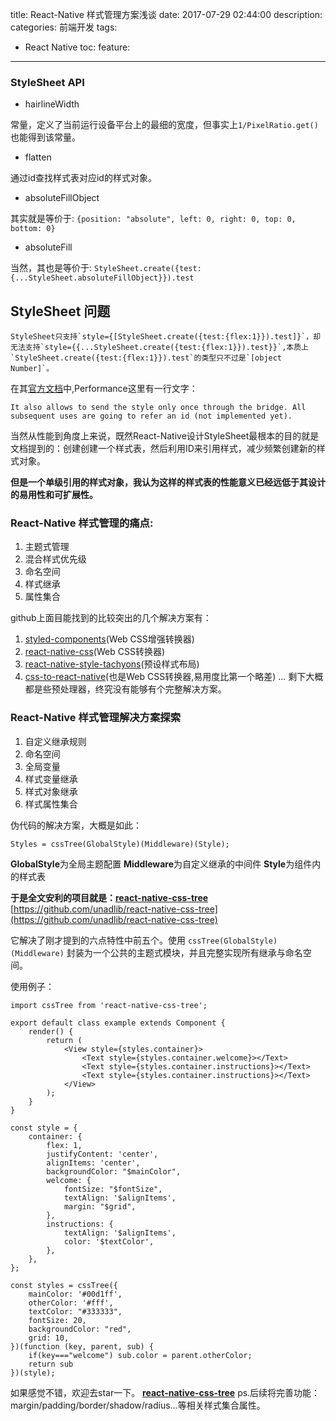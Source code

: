 title: React-Native 样式管理方案浅谈
date: 2017-07-29 02:44:00
description:
categories: 前端开发
tags:
  - React Native
toc:
feature:
---

### StyleSheet API

* hairlineWidth

常量，定义了当前运行设备平台上的最细的宽度，但事实上`1/PixelRatio.get()`也能得到该常量。

* flatten

通过id查找样式表对应id的样式对象。

* absoluteFillObject

其实就是等价于:
`{position: "absolute", left: 0, right: 0, top: 0, bottom: 0}`

* absoluteFill

当然，其也是等价于:
`StyleSheet.create({test:{...StyleSheet.absoluteFillObject}}).test`

## StyleSheet 问题

    StyleSheet只支持`style={[StyleSheet.create({test:{flex:1}}).test]}`，却无法支持`style={{...StyleSheet.create({test:{flex:1}}).test}}`,本质上`StyleSheet.create({test:{flex:1}}).test`的类型只不过是`[object Number]`。

在其[官方文档](https://facebook.github.io/react-native/docs/stylesheet.html)中,Performance这里有一行文字：

```
It also allows to send the style only once through the bridge. All subsequent uses are going to refer an id (not implemented yet).
```

当然从性能到角度上来说，既然React-Native设计StyleSheet最根本的目的就是文档提到的：创建创建一个样式表，然后利用ID来引用样式，减少频繁创建新的样式对象。

**但是一个单级引用的样式对象，我认为这样的样式表的性能意义已经远低于其设计的易用性和可扩展性。**

### React-Native 样式管理的痛点:

1. 主题式管理
2. 混合样式优先级
3. 命名空间
4. 样式继承
5. 属性集合

github上面目能找到的比较突出的几个解决方案有：
1. [styled-components](https://github.com/styled-components/styled-components)(Web CSS增强转换器)
2. [react-native-css](https://github.com/sabeurthabti/react-native-css)(Web CSS转换器)
3. [react-native-style-tachyons](https://github.com/tachyons-css/react-native-style-tachyons)(预设样式布局)
4. [css-to-react-native](https://github.com/styled-components/css-to-react-native)(也是Web CSS转换器,易用度比第一个略差)
...
剩下大概都是些预处理器，终究没有能够有个完整解决方案。


### React-Native 样式管理解决方案探索

1. 自定义继承规则
2. 命名空间
3. 全局变量
4. 样式变量继承
5. 样式对象继承
6. 样式属性集合

伪代码的解决方案，大概是如此：

```
Styles = cssTree(GlobalStyle)(Middleware)(Style);
```

**GlobalStyle**为全局主题配置
**Middleware**为自定义继承的中间件
**Style**为组件内的样式表

**于是全文安利的项目就是：[react-native-css-tree](https://github.com/unadlib/react-native-css-tree)**
[https://github.com/unadlib/react-native-css-tree](https://github.com/unadlib/react-native-css-tree)

它解决了刚才提到的六点特性中前五个。使用 `cssTree(GlobalStyle)(Middleware)` 封装为一个公共的主题式模块，并且完整实现所有继承与命名空间。

使用例子：

```
import cssTree from 'react-native-css-tree';

export default class example extends Component {
    render() {
        return (
            <View style={styles.container}>
                <Text style={styles.container.welcome}></Text>
                <Text style={styles.container.instructions}></Text>
                <Text style={styles.container.instructions}></Text>
            </View>
        );
    }
}

const style = {
    container: {
        flex: 1,
        justifyContent: 'center',
        alignItems: 'center',
        backgroundColor: "$mainColor",
        welcome: {
            fontSize: "$fontSize",
            textAlign: '$alignItems',
            margin: "$grid",
        },
        instructions: {
            textAlign: '$alignItems',
            color: '$textColor',
        },
    },
};

const styles = cssTree({
    mainColor: '#00d1ff',
    otherColor: '#fff',
    textColor: "#333333",
    fontSize: 20,
    backgroundColor: "red",
    grid: 10,
})(function (key, parent, sub) {
    if(key==="welcome") sub.color = parent.otherColor;
    return sub
})(style);
```

如果感觉不错，欢迎去star一下。
**[react-native-css-tree](https://github.com/unadlib/react-native-css-tree)**
ps.后续将完善功能：margin/padding/border/shadow/radius...等相关样式集合属性。